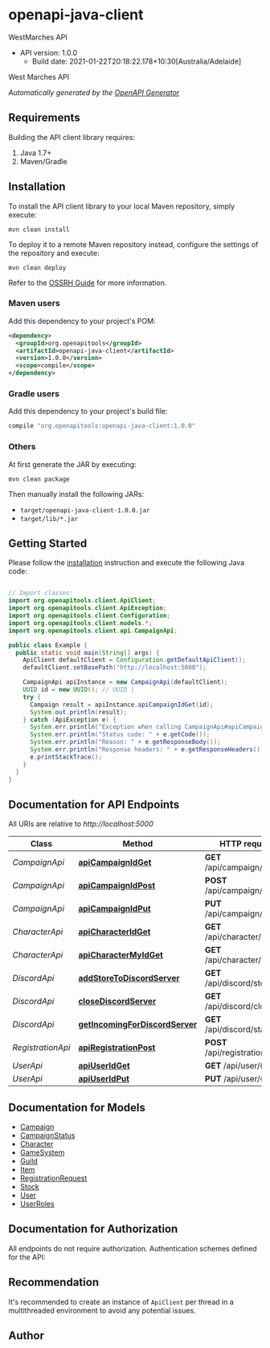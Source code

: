 # openapi-java-client

WestMarches API
- API version: 1.0.0
  - Build date: 2021-01-22T20:18:22.178+10:30[Australia/Adelaide]

West Marches API


*Automatically generated by the [OpenAPI Generator](https://openapi-generator.tech)*


## Requirements

Building the API client library requires:
1. Java 1.7+
2. Maven/Gradle

## Installation

To install the API client library to your local Maven repository, simply execute:

```shell
mvn clean install
```

To deploy it to a remote Maven repository instead, configure the settings of the repository and execute:

```shell
mvn clean deploy
```

Refer to the [OSSRH Guide](http://central.sonatype.org/pages/ossrh-guide.html) for more information.

### Maven users

Add this dependency to your project's POM:

```xml
<dependency>
  <groupId>org.openapitools</groupId>
  <artifactId>openapi-java-client</artifactId>
  <version>1.0.0</version>
  <scope>compile</scope>
</dependency>
```

### Gradle users

Add this dependency to your project's build file:

```groovy
compile "org.openapitools:openapi-java-client:1.0.0"
```

### Others

At first generate the JAR by executing:

```shell
mvn clean package
```

Then manually install the following JARs:

* `target/openapi-java-client-1.0.0.jar`
* `target/lib/*.jar`

## Getting Started

Please follow the [installation](#installation) instruction and execute the following Java code:

```java

// Import classes:
import org.openapitools.client.ApiClient;
import org.openapitools.client.ApiException;
import org.openapitools.client.Configuration;
import org.openapitools.client.models.*;
import org.openapitools.client.api.CampaignApi;

public class Example {
  public static void main(String[] args) {
    ApiClient defaultClient = Configuration.getDefaultApiClient();
    defaultClient.setBasePath("http://localhost:5000");

    CampaignApi apiInstance = new CampaignApi(defaultClient);
    UUID id = new UUID(); // UUID | 
    try {
      Campaign result = apiInstance.apiCampaignIdGet(id);
      System.out.println(result);
    } catch (ApiException e) {
      System.err.println("Exception when calling CampaignApi#apiCampaignIdGet");
      System.err.println("Status code: " + e.getCode());
      System.err.println("Reason: " + e.getResponseBody());
      System.err.println("Response headers: " + e.getResponseHeaders());
      e.printStackTrace();
    }
  }
}

```

## Documentation for API Endpoints

All URIs are relative to *http://localhost:5000*

Class | Method | HTTP request | Description
------------ | ------------- | ------------- | -------------
*CampaignApi* | [**apiCampaignIdGet**](docs/CampaignApi.md#apiCampaignIdGet) | **GET** /api/campaign/{id} | 
*CampaignApi* | [**apiCampaignIdPost**](docs/CampaignApi.md#apiCampaignIdPost) | **POST** /api/campaign/{id} | 
*CampaignApi* | [**apiCampaignIdPut**](docs/CampaignApi.md#apiCampaignIdPut) | **PUT** /api/campaign/{id} | 
*CharacterApi* | [**apiCharacterIdGet**](docs/CharacterApi.md#apiCharacterIdGet) | **GET** /api/character/{id} | 
*CharacterApi* | [**apiCharacterMyIdGet**](docs/CharacterApi.md#apiCharacterMyIdGet) | **GET** /api/character/my/{id} | 
*DiscordApi* | [**addStoreToDiscordServer**](docs/DiscordApi.md#addStoreToDiscordServer) | **GET** /api/discord/store/{id} | 
*DiscordApi* | [**closeDiscordServer**](docs/DiscordApi.md#closeDiscordServer) | **GET** /api/discord/close | 
*DiscordApi* | [**getIncomingForDiscordServer**](docs/DiscordApi.md#getIncomingForDiscordServer) | **GET** /api/discord/stack | 
*RegistrationApi* | [**apiRegistrationPost**](docs/RegistrationApi.md#apiRegistrationPost) | **POST** /api/registration | 
*UserApi* | [**apiUserIdGet**](docs/UserApi.md#apiUserIdGet) | **GET** /api/user/{id} | 
*UserApi* | [**apiUserIdPut**](docs/UserApi.md#apiUserIdPut) | **PUT** /api/user/{id} | 


## Documentation for Models

 - [Campaign](docs/Campaign.md)
 - [CampaignStatus](docs/CampaignStatus.md)
 - [Character](docs/Character.md)
 - [GameSystem](docs/GameSystem.md)
 - [Guild](docs/Guild.md)
 - [Item](docs/Item.md)
 - [RegistrationRequest](docs/RegistrationRequest.md)
 - [Stock](docs/Stock.md)
 - [User](docs/User.md)
 - [UserRoles](docs/UserRoles.md)


## Documentation for Authorization

All endpoints do not require authorization.
Authentication schemes defined for the API:

## Recommendation

It's recommended to create an instance of `ApiClient` per thread in a multithreaded environment to avoid any potential issues.

## Author



